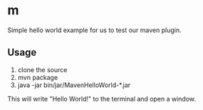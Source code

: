 m
=

Simple hello world example for us to test our maven plugin.

## Usage
1. clone the source
2. mvn package
3. java -jar bin/jar/MavenHelloWorld-*.jar

This will write "Hello World!" to the terminal and open a window.
